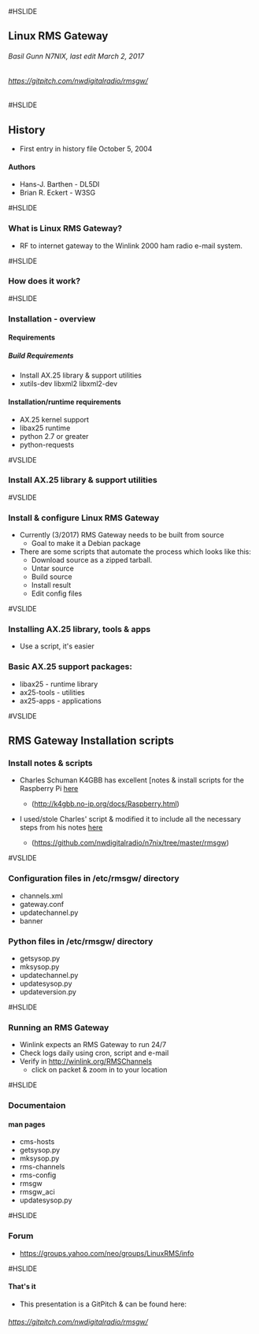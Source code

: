 #HSLIDE

## Linux RMS Gateway
###### Basil Gunn  N7NIX,  last edit March 2, 2017
###### https://gitpitch.com/nwdigitalradio/rmsgw/

#HSLIDE

## History
* First entry in history file October 5, 2004

#### Authors
* Hans-J. Barthen - DL5DI
* Brian R. Eckert - W3SG

#HSLIDE

### What is Linux RMS Gateway?
* RF to internet gateway to the Winlink 2000 ham radio e-mail system.

#HSLIDE

### How does it work?

#HSLIDE

### Installation - overview

#### Requirements
##### Build Requirements
* Install AX.25 library & support utilities
* xutils-dev libxml2 libxml2-dev

#### Installation/runtime requirements
* AX.25 kernel support
* libax25 runtime
* python 2.7 or greater
* python-requests

#VSLIDE

### Install AX.25 library & support utilities

#VSLIDE

### Install & configure Linux RMS Gateway
* Currently (3/2017) RMS Gateway needs to be built from source
  * Goal to make it a Debian package
* There are some scripts that automate the process which looks like this:
  * Download source as a zipped tarball.
  * Untar source
  * Build source
  * Install result
  * Edit config files

#VSLIDE

### Installing AX.25 library, tools & apps
* Use a script, it's easier
### Basic AX.25 support packages:
* libax25 - runtime library
* ax25-tools - utilities
* ax25-apps - applications

#VSLIDE

## RMS Gateway Installation scripts

### Install notes & scripts
* Charles Schuman K4GBB has excellent [notes & install scripts for the Raspberry Pi [here](http://k4gbb.no-ip.org/docs/Raspberry.html)
  * (http://k4gbb.no-ip.org/docs/Raspberry.html)

* I used/stole Charles' script & modified it to include all the necessary steps from his notes [here](https://github.com/nwdigitalradio/n7nix/tree/master/rmsgw)
  * (https://github.com/nwdigitalradio/n7nix/tree/master/rmsgw)

#VSLIDE

### Configuration files in /etc/rmsgw/ directory
* channels.xml
* gateway.conf
* updatechannel.py
* banner

### Python files in /etc/rmsgw/ directory
* getsysop.py
* mksysop.py
* updatechannel.py
* updatesysop.py
* updateversion.py

#HSLIDE

### Running an RMS Gateway

* Winlink expects an RMS Gateway to run 24/7
* Check logs daily using cron, script and e-mail
* Verify in http://winlink.org/RMSChannels
  * click on packet & zoom in to your location

#HSLIDE

### Documentaion
#### man pages
* cms-hosts
* getsysop.py
* mksysop.py
* rms-channels
* rms-config
* rmsgw
* rmsgw_aci
* updatesysop.py

#HSLIDE

### Forum

* https://groups.yahoo.com/neo/groups/LinuxRMS/info

#HSLIDE

#### That's it
* This presentation is a GitPitch & can be found here:

###### https://gitpitch.com/nwdigitalradio/rmsgw/
